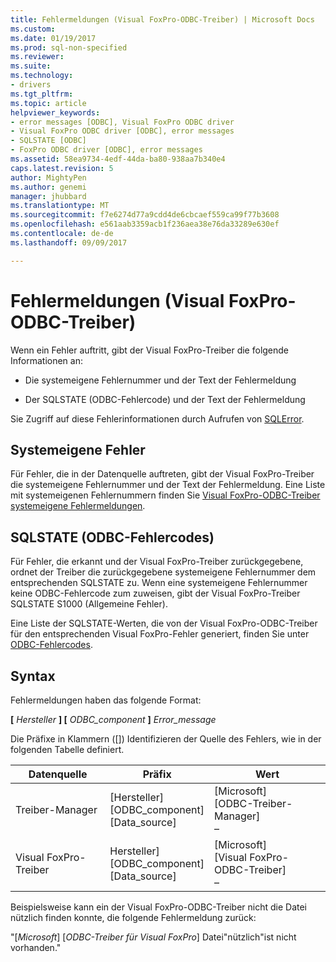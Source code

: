 ```yaml
---
title: Fehlermeldungen (Visual FoxPro-ODBC-Treiber) | Microsoft Docs
ms.custom: 
ms.date: 01/19/2017
ms.prod: sql-non-specified
ms.reviewer: 
ms.suite: 
ms.technology:
- drivers
ms.tgt_pltfrm: 
ms.topic: article
helpviewer_keywords:
- error messages [ODBC], Visual FoxPro ODBC driver
- Visual FoxPro ODBC driver [ODBC], error messages
- SQLSTATE [ODBC]
- FoxPro ODBC driver [ODBC], error messages
ms.assetid: 58ea9734-4edf-44da-ba80-938aa7b340e4
caps.latest.revision: 5
author: MightyPen
ms.author: genemi
manager: jhubbard
ms.translationtype: MT
ms.sourcegitcommit: f7e6274d77a9cdd4de6cbcaef559ca99f77b3608
ms.openlocfilehash: e561aab3359acb1f236aea38e76da33289e630ef
ms.contentlocale: de-de
ms.lasthandoff: 09/09/2017

---
```

# <a name="error-messages-visual-foxpro-odbc-driver"></a>Fehlermeldungen (Visual FoxPro-ODBC-Treiber)
Wenn ein Fehler auftritt, gibt der Visual FoxPro-Treiber die folgende Informationen an:  
  
-   Die systemeigene Fehlernummer und der Text der Fehlermeldung  
  
-   Der SQLSTATE (ODBC-Fehlercode) und der Text der Fehlermeldung  
  
 Sie Zugriff auf diese Fehlerinformationen durch Aufrufen von [SQLError](../../odbc/microsoft/sqlerror-visual-foxpro-odbc-driver.md).  
  
## <a name="native-errors"></a>Systemeigene Fehler  
 Für Fehler, die in der Datenquelle auftreten, gibt der Visual FoxPro-Treiber die systemeigene Fehlernummer und der Text der Fehlermeldung. Eine Liste mit systemeigenen Fehlernummern finden Sie [Visual FoxPro-ODBC-Treiber systemeigene Fehlermeldungen](../../odbc/microsoft/visual-foxpro-odbc-driver-native-error-messages.md).  
  
## <a name="sqlstate-odbc-error-codes"></a>SQLSTATE (ODBC-Fehlercodes)  
 Für Fehler, die erkannt und der Visual FoxPro-Treiber zurückgegebene, ordnet der Treiber die zurückgegebene systemeigene Fehlernummer dem entsprechenden SQLSTATE zu. Wenn eine systemeigene Fehlernummer keine ODBC-Fehlercode zum zuweisen, gibt der Visual FoxPro-Treiber SQLSTATE S1000 (Allgemeine Fehler).  
  
 Eine Liste der SQLSTATE-Werten, die von der Visual FoxPro-ODBC-Treiber für den entsprechenden Visual FoxPro-Fehler generiert, finden Sie unter [ODBC-Fehlercodes](../../odbc/microsoft/odbc-error-codes-visual-foxpro-odbc-driver.md).  
  
## <a name="syntax"></a>Syntax  
 Fehlermeldungen haben das folgende Format:  
  
 **[** *Hersteller* **] [** *ODBC_component* **]** *Error_message*  
  
 Die Präfixe in Klammern ([]) Identifizieren der Quelle des Fehlers, wie in der folgenden Tabelle definiert.  
  
|Datenquelle|Präfix|Wert|  
|-----------------|------------|-----------|  
|Treiber-Manager|[Hersteller]<br />[ODBC_component]<br />[Data_source]|[Microsoft]<br />[ODBC-Treiber-Manager]<br />–|  
|Visual FoxPro-Treiber|Hersteller]<br />[ODBC_component]<br />[Data_source]|[Microsoft]<br />[Visual FoxPro-ODBC-Treiber]<br />–|  
  
 Beispielsweise kann ein der Visual FoxPro-ODBC-Treiber nicht die Datei nützlich finden konnte, die folgende Fehlermeldung zurück:  
  
 "[*Microsoft*] [*ODBC-Treiber für Visual FoxPro*] Datei"nützlich"ist nicht vorhanden."
